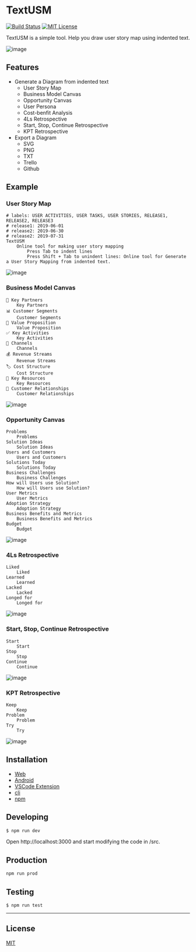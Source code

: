 # TextUSM

[![Build Status](https://travis-ci.com/harehare/textusm.svg?branch=master)](https://travis-ci.com/harehare/textusm) [![MIT License](http://img.shields.io/badge/license-MIT-blue.svg?style=flat)](LICENSE)

TextUSM is a simple tool. Help you draw user story map using indented text.

![image](./img/textusm.gif)

## Features

- Generate a Diagram from indented text
  - User Story Map
  - Business Model Canvas
  - Opportunity Canvas
  - User Persona
  - Cost-benfit Analysis
  - 4Ls Retrospective
  - Start, Stop, Continue Retrospective
  - KPT Retrospective
- Export a Diagram
  - SVG
  - PNG
  - TXT
  - Trello
  - Github

## Example

### User Story Map

```
# labels: USER ACTIVITIES, USER TASKS, USER STORIES, RELEASE1, RELEASE2, RELEASE3
# release1: 2019-06-01
# release2: 2019-06-30
# release2: 2019-07-31
TextUSM
    Online tool for making user story mapping
        Press Tab to indent lines
        Press Shift + Tab to unindent lines: Online tool for Generate a User Story Mapping from indented text.
```

![image](./img/usm.png)

### Business Model Canvas

```
👥 Key Partners
    Key Partners
📊 Customer Segments
    Customer Segments
🎁 Value Proposition
    Value Proposition
✅ Key Activities
    Key Activities
🚚 Channels
    Channels
💰 Revenue Streams
    Revenue Streams
🏷️ Cost Structure
    Cost Structure
💪 Key Resources
    Key Resources
💙 Customer Relationships
    Customer Relationships
```

![image](./img/bmc.png)

### Opportunity Canvas

```
Problems
    Problems
Solution Ideas
    Solution Ideas
Users and Customers
    Users and Customers
Solutions Today
    Solutions Today
Business Challenges
    Business Challenges
How will Users use Solution?
    How will Users use Solution?
User Metrics
    User Metrics
Adoption Strategy
    Adoption Strategy
Business Benefits and Metrics
    Business Benefits and Metrics
Budget
    Budget
```

![image](./img/opc.png)

### 4Ls Retrospective

```
Liked
    Liked
Learned
    Learned
Lacked
    Lacked
Longed for
    Longed for
```

![image](./img/4ls.png)

### Start, Stop, Continue Retrospective

```
Start
    Start
Stop
    Stop
Continue
    Continue
```

![image](./img/ssc.png)

### KPT Retrospective

```
Keep
    Keep
Problem
    Problem
Try
    Try
```

![image](./img/kpt.png)

## Installation

- [Web](https://textusm.com)
- [Android](https://play.google.com/store/apps/details?id=me.textusm.usm)
- [VSCode Extension](https://marketplace.visualstudio.com/items?itemName=harehare.textusm)
- [cli](https://www.npmjs.com/package/textusm.cli)
- [npm](https://www.npmjs.com/package/textusm)

## Developing

```sh
$ npm run dev
```

Open http://localhost:3000 and start modifying the code in /src.

## Production

```sh
npm run prod
```

## Testing

```
$ npm run test
```

<hr />

## License

[MIT](http://opensource.org/licenses/MIT)
